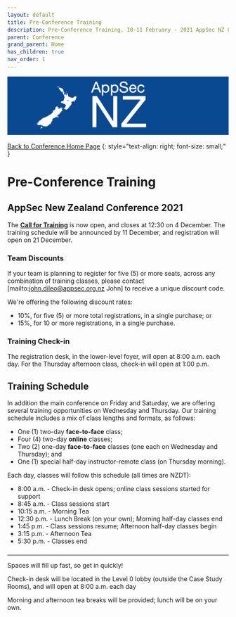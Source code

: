 ```yaml
---
layout: default
title: Pre-Conference Training
description: Pre-Conference Training, 10-11 February - 2021 AppSec NZ Conference
parent: Conference
grand_parent: Home
has_children: true
nav_order: 1
---
```


[![Web Banner](/assets/images/AppSecNZ_Web_Banner.png)](index.md)

[Back to Conference Home Page](index.md)
{: style="text-align: right; font-size: small;" }

# Pre-Conference Training

## AppSec New Zealand Conference 2021

The **[Call for Training](https://papercall.io/appsecnz2021-training)** is now open, and closes at 12:30 on 4 December. The training schedule will be announced by 11 December, and registration will open on 21 December.

### Team Discounts

If your team is planning to register for five (5) or more seats, across any combination of training classes, please contact [mailto:john.dileo@appsec.org.nz John] to receive a unique discount code. 

We're offering the following discount rates:

* 10%, for five (5) or more total registrations, in a single purchase; or
* 15%, for 10 or more registrations, in a single purchase.

### Training Check-in

The registration desk, in the lower-level foyer, will open at 8:00 a.m. each day. For the Thursday afternoon class, check-in will open at 1:00 p.m.

## Training Schedule

In addition the main conference on Friday and Saturday, we are offering several training opportunities on Wednesday and Thursday. Our training schedule includes a mix of class lengths and formats, as follows:

* One (1) two-day **face-to-face** class;
* Four (4) two-day **online** classes;
* Two (2) one-day **face-to-face** classes (one each on Wednesday and Thursday); and
* One (1) special half-day instructor-remote class (on Thursday morning).

Each day, classes will follow this schedule (all times are NZDT):

* 8:00 a.m.  - Check-in desk opens; online class sessions started for support
* 8:45 a.m.  - Class sessions start
* 10:15 a.m. - Morning Tea
* 12:30 p.m. - Lunch Break (on your own); Morning half-day classes end
* 1:45 p.m.  - Class sessions resume; Afternoon half-day classes begin
* 3:15 p.m.  - Afternoon Tea
* 5:30 p.m.  - Classes end

### 

-------------

Spaces will fill up fast, so get in quickly!

Check-in desk will be located in the Level 0 lobby (outside the Case Study Rooms), and will open at 8:00 a.m. each day

Morning and afternoon tea breaks will be provided; lunch will be on your own.

